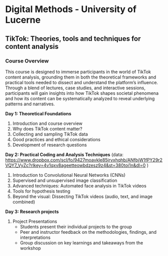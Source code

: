 # Digital Methods - University of Lucerne
## TikTok: Theories, tools and techniques for content analysis

### Course Overview
This course is designed to immerse participants in the world of TikTok
content analysis, grounding them in both the theoretical frameworks and
practical tools needed to dissect and understand the platform’s influence.
Through a blend of lectures, case studies, and interactive sessions,
participants will gain insights into how TikTok shapes societal phenomena
and how its content can be systematically analyzed to reveal underlying
patterns and narratives.

**Day 1: Theoretical Foundations**
1. Introduction and course overview
2. Why does TikTok content matter?
3. Collecting and sampling TikTok data
4. Good practices and ethical considerations
5. Development of research questions

**Day 2: Practical Coding and Analysis Techniques** (data: https://www.dropbox.com/scl/fo/9427moavkle85jrvxhqhb/ANfbjW1fPY29r2VQY7_VyZc?rlkey=4v1qxv8ageetteowbdzesz9z4&st=380toi1n&dl=0 )
1. Introduction to Convolutional Neural Networks (CNNs)
2. Supervised and unsupervised image classification
3. Advanced techniques: Automated face analysis in TikTok videos
4. Tools for hypothesis testing
5. Beyond the visual: Dissecting TikTok videos (audio, text, and image
combined)

**Day 3: Research projects**
1. Project Presentations
    - Students present their individual projects to the group
    - Peer and instructor feedback on the methodologies,
findings, and interpretations
    - Group discussion on key learnings and takeaways from the
workshop
